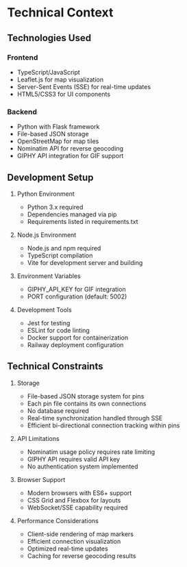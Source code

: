 # Technical Context

## Technologies Used

### Frontend
- TypeScript/JavaScript
- Leaflet.js for map visualization
- Server-Sent Events (SSE) for real-time updates
- HTML5/CSS3 for UI components

### Backend
- Python with Flask framework
- File-based JSON storage
- OpenStreetMap for map tiles
- Nominatim API for reverse geocoding
- GIPHY API integration for GIF support

## Development Setup
1. Python Environment
   - Python 3.x required
   - Dependencies managed via pip
   - Requirements listed in requirements.txt

2. Node.js Environment
   - Node.js and npm required
   - TypeScript compilation
   - Vite for development server and building

3. Environment Variables
   - GIPHY_API_KEY for GIF integration
   - PORT configuration (default: 5002)

4. Development Tools
   - Jest for testing
   - ESLint for code linting
   - Docker support for containerization
   - Railway deployment configuration

## Technical Constraints
1. Storage
   - File-based JSON storage system for pins
   - Each pin file contains its own connections
   - No database required
   - Real-time synchronization handled through SSE
   - Efficient bi-directional connection tracking within pins

2. API Limitations
   - Nominatim usage policy requires rate limiting
   - GIPHY API requires valid API key
   - No authentication system implemented

3. Browser Support
   - Modern browsers with ES6+ support
   - CSS Grid and Flexbox for layouts
   - WebSocket/SSE capability required

4. Performance Considerations
   - Client-side rendering of map markers
   - Efficient connection visualization
   - Optimized real-time updates
   - Caching for reverse geocoding results